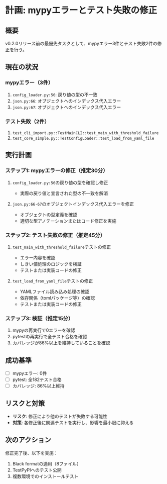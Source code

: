 # 計画: mypyエラーとテスト失敗の修正

## 概要
v0.2.0リリース前の最優先タスクとして、mypyエラー3件とテスト失敗2件の修正を行う。

## 現在の状況

### mypyエラー（3件）
1. `config_loader.py:56`: 戻り値の型の不一致
2. `json.py:66`: オブジェクトへのインデックス代入エラー  
3. `json.py:67`: オブジェクトへのインデックス代入エラー

### テスト失敗（2件）
1. `test_cli_import.py::TestMainCLI::test_main_with_threshold_failure`
2. `test_core_simple.py::TestConfigLoader::test_load_from_yaml_file`

## 実行計画

### ステップ1: mypyエラーの修正（推定30分）
1. `config_loader.py:56`の戻り値の型を確認し修正
   - 実際の戻り値と宣言された型の不一致を解消
   
2. `json.py:66-67`のオブジェクトインデックス代入エラーを修正
   - オブジェクトの型定義を確認
   - 適切な型アノテーションまたはコード修正を実施

### ステップ2: テスト失敗の修正（推定45分）
1. `test_main_with_threshold_failure`テストの修正
   - エラー内容を確認
   - しきい値処理のロジックを検証
   - テストまたは実装コードの修正

2. `test_load_from_yaml_file`テストの修正
   - YAMLファイル読み込み処理の確認
   - 依存関係（tomlパッケージ等）の確認
   - テストまたは実装コードの修正

### ステップ3: 検証（推定15分）
1. mypyの再実行で0エラーを確認
2. pytestの再実行で全テスト合格を確認
3. カバレッジが86%以上を維持していることを確認

## 成功基準
- [ ] mypyエラー: 0件
- [ ] pytest: 全182テスト合格
- [ ] カバレッジ: 86%以上維持

## リスクと対策
- **リスク**: 修正により他のテストが失敗する可能性
- **対策**: 各修正後に関連テストを実行し、影響を最小限に抑える

## 次のアクション
修正完了後、以下を実施：
1. Black formatの適用（8ファイル）
2. TestPyPIへのテスト公開
3. 複数環境でのインストールテスト